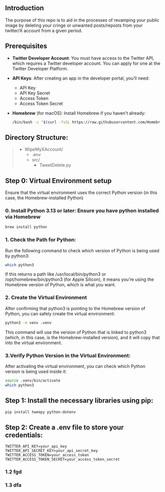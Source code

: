  ## Introduction

The purpose of this repo is to aid in the processes of revamping your public image by deleting your cringe or unwanted posts/reposts from your twitter/X account from a given period.

## Prerequisites

- **Twitter Developer Account**: You must have access to the Twitter API, which requires a Twitter developer account. You can apply for one at the Twitter Developer Platform.

- **API Keys**: After creating an app in the developer portal, you’ll need:
  	- API Key
  	- API Key Secret
  	- Access Token
	- Access Token Secret

- **Homebrew** (for macOS): Install Homebrew if you haven't already:
  ```bash
  /bin/bash -c "$(curl -fsSL https://raw.githubusercontent.com/Homebrew/install/HEAD/install.sh)"

## Directory Structure:
>- WipeMyXAccount/
>	- .env
>	- src/
>		- TweetDelete.py

## Step 0: Virtual Environment setup
Ensure that the virtual environment uses the correct Python version (in this case, the Homebrew-installed Python)
### 0. Install Python 3.13 or later: Ensure you have python installed via Homebrew
```bash
brew install python
```

### 1. Check the Path for Python:
Run the following command to check which version of Python is being used by python3:
```bash
which python3
```

If this returns a path like /usr/local/bin/python3 or /opt/homebrew/bin/python3 (for Apple Silicon), it means you’re using the Homebrew version of Python, which is what you want.

### 2. Create the Virtual Environment
After confirming that python3 is pointing to the Homebrew version of Python, you can safely create the virtual environment:
```bash
python3 -m venv .venv
```

This command will use the version of Python that is linked to python3 (which, in this case, is the Homebrew-installed version), and it will copy that into the virtual environment.

### 3.Verify Python Version in the Virtual Environment:
After activating the virtual environment, you can check which Python version is being used inside it:
```bash
source .venv/bin/activate
which python3
```

## Step 1: Install the necessary libraries using pip:
```bash
pip install tweepy python-dotenv
```


## Step 2: Create a .env file to store your credentials:
```
TWITTER_API_KEY=your_api_key
TWITTER_API_SECRET_KEY=your_api_secret_key
TWITTER_ACCESS_TOKEN=your_access_token
TWITTER_ACCESS_TOKEN_SECRET=your_access_token_secret
```

### 1.2 fgd

### 1.3 dfa

